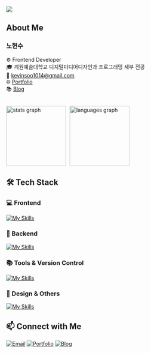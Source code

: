 <link href="https://cdn.jsdelivr.net/gh/orioncactus/pretendard@v1.3.8/dist/web/static/pretendard.css" rel="stylesheet">

<div style="font-family: 'Pretendard', -apple-system, BlinkMacSystemFont, 'Segoe UI', Roboto, sans-serif;">

<img src="https://capsule-render.vercel.app/api?type=waving&color=gradient&height=300&section=header&text=Hi%20There%20👋&fontSize=50&fontAlign=50&fontAlignY=50" /> 

## About Me

### 노현수

⚙️ Frontend Developer<br>
🎓 계원예술대학교 디지털미디어디자인과 프로그래밍 세부 전공<br>
📧 [kevinsoo1014@gmail.com](mailto:kevinsoo1014@gmail.com)<br>
🌐 [Portfolio](https://toosign.kr)<br>
📚 [Blog](https://velog.io/@toosign00)

<br>

<div style="display: flex; gap: 10px; flex-wrap: wrap;">
  <img src="https://github-readme-stats.vercel.app/api?username=toosign00&hide_title=false&hide_rank=false&show_icons=true&include_all_commits=true&count_private=true&disable_animations=false&theme=github_dark&locale=en&hide_border=false" height="160" alt="stats graph" />
  <img src="https://github-readme-stats.vercel.app/api/top-langs?username=toosign00&locale=en&hide_title=false&layout=compact&card_width=320&langs_count=5&theme=github_dark&hide_border=false" height="160" alt="languages graph" />
</div>

## 🛠️ Tech Stack

### 💻 Frontend
[![My Skills](https://skillicons.dev/icons?i=html,css,js,sass,tailwind,js,ts,react)](https://skillicons.dev)

<!-- ### ⚛️ Framework & Library -->
### 🔧 Backend
[![My Skills](https://skillicons.dev/icons?i=nodejs,mongodb,supabase)](https://skillicons.dev)

### 📚 Tools & Version Control
[![My Skills](https://skillicons.dev/icons?i=git,github,vite,vercel)](https://skillicons.dev)

### 🎨 Design & Others
[![My Skills](https://skillicons.dev/icons?i=figma,ps,ai,xd,pr)](https://skillicons.dev)

## 📫 Connect with Me

[![Email](https://img.shields.io/badge/Email-kevinsoo1014@gmail.com-red?style=for-the-badge&logo=gmail&logoColor=white)](mailto:kevinsoo1014@gmail.com)
[![Portfolio](https://img.shields.io/badge/Portfolio-toosign.kr-blue?style=for-the-badge&logo=safari&logoColor=white)](https://toosign.kr)
[![Blog](https://img.shields.io/badge/Blog-Velog-green?style=for-the-badge&logo=velog&logoColor=white)](https://velog.io/@toosign00)

</div>
